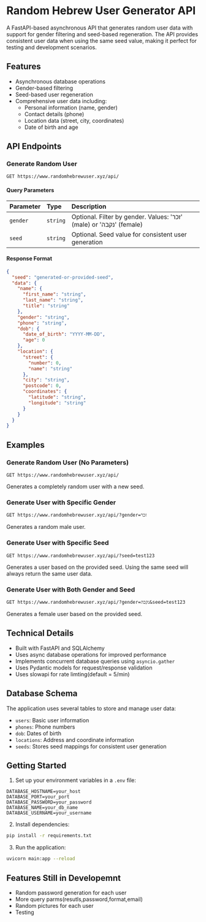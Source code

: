 # Random Hebrew User Generator API

A FastAPI-based asynchronous API that generates random user data with support for gender filtering and seed-based regeneration. The API provides consistent user data when using the same seed value, making it perfect for testing and development scenarios.

## Features

- Asynchronous database operations
- Gender-based filtering
- Seed-based user regeneration
- Comprehensive user data including:
  - Personal information (name, gender)
  - Contact details (phone)
  - Location data (street, city, coordinates)
  - Date of birth and age

## API Endpoints

### Generate Random User

```http
GET https://www.randomhebrewuser.xyz/api/
```

#### Query Parameters

| Parameter | Type     | Description                                                           |
| :-------- | :------- | :------------------------------------------------------------------ |
| `gender`  | `string` | Optional. Filter by gender. Values: 'זכר' (male) or 'נקבה' (female) |
| `seed`    | `string` | Optional. Seed value for consistent user generation                  |

#### Response Format

```json
{
  "seed": "generated-or-provided-seed",
  "data": {
    "name": {
      "first_name": "string",
      "last_name": "string",
      "title": "string"
    },
    "gender": "string",
    "phone": "string",
    "dob": {
      "date_of_birth": "YYYY-MM-DD",
      "age": 0
    },
    "location": {
      "street": {
        "number": 0,
        "name": "string"
      },
      "city": "string",
      "postcode": 0,
      "coordinates": {
        "latitude": "string",
        "longitude": "string"
      }
    }
  }
}
```

## Examples

### Generate Random User (No Parameters)

```http
GET https://www.randomhebrewuser.xyz/api/
```

Generates a completely random user with a new seed.

### Generate User with Specific Gender

```http
GET https://www.randomhebrewuser.xyz/api/?gender=זכר
```

Generates a random male user.

### Generate User with Specific Seed

```http
GET https://www.randomhebrewuser.xyz/api/?seed=test123
```

Generates a user based on the provided seed. Using the same seed will always return the same user data.

### Generate User with Both Gender and Seed

```http
GET https://www.randomhebrewuser.xyz/api/?gender=נקבה&seed=test123
```

Generates a female user based on the provided seed.

## Technical Details

- Built with FastAPI and SQLAlchemy
- Uses async database operations for improved performance
- Implements concurrent database queries using `asyncio.gather`
- Uses Pydantic models for request/response validation
- Uses slowapi for rate limting(default = 5/min)

## Database Schema

The application uses several tables to store and manage user data:

- `users`: Basic user information
- `phones`: Phone numbers
- `dob`: Dates of birth
- `locations`: Address and coordinate information
- `seeds`: Stores seed mappings for consistent user generation

## Getting Started

1. Set up your environment variables in a `.env` file:
```env
DATABASE_HOSTNAME=your_host
DATABASE_PORT=your_port
DATABASE_PASSWORD=your_password
DATABASE_NAME=your_db_name
DATABASE_USERNAME=your_username
```

2. Install dependencies:
```bash
pip install -r requirements.txt
```

3. Run the application:
```bash
uvicorn main:app --reload
```

## Features Still in Developemnt

- Random password generation for each user
- More query parms(resutls,password,format,email)
- Random pictures for each user
- Testing

